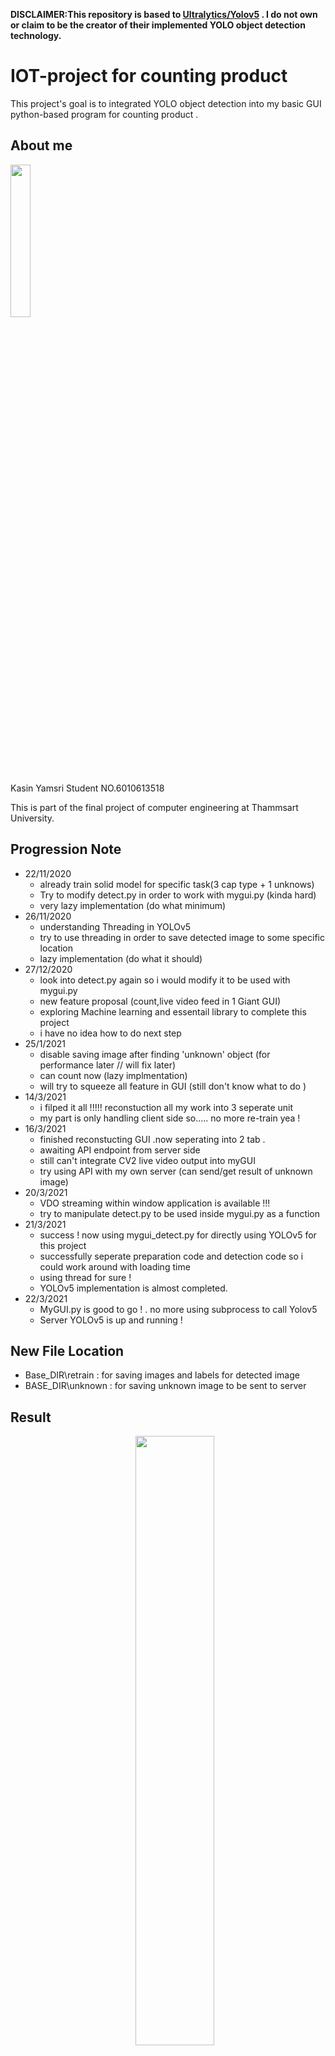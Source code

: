 **DISCLAIMER:This repository is based to [Ultralytics/Yolov5](https://github.com/ultralytics/yolov5) . I do not own or claim to be the creator of their implemented YOLO object detection technology.**

# IOT-project for counting product
This project's goal is to integrated YOLO object detection into my basic GUI python-based program for counting product . 

## About me

<img src="https://i.imgur.com/zqvv7ke.jpg" width="25%">

Kasin Yamsri 
Student NO.6010613518

This is part of the final project of computer engineering at Thammsart University.

## Progression Note
- 22/11/2020
    - already train solid model for specific task(3 cap type + 1 unknows)
    - Try to modify detect.py in order to work with mygui.py (kinda hard)
    - very lazy implementation (do what minimum)
- 26/11/2020
    - understanding Threading in YOLOv5
    - try to use threading in order to save detected image to some specific location
    - lazy implementation (do what it should)
- 27/12/2020
    - look into detect.py again so i would modify it to be used with mygui.py
    - new feature proposal (count,live video feed in 1 Giant GUI)
    - exploring Machine learning and essentail library to complete this project
    - i have no idea how to do next step 
- 25/1/2021
    - disable saving image after finding 'unknown' object (for performance later // will fix later)
    - can count now (lazy implmentation)
    - will try to squeeze all feature in GUI (still don't know what to do )    
- 14/3/2021
    - i filped it all !!!!! reconstuction all my work into 3 seperate unit
    - my part is only handling client side so..... no more re-train yea !
- 16/3/2021
    - finished reconstucting GUI .now seperating into 2 tab .
    - awaiting API endpoint from server side
    - still can't integrate CV2 live video output into myGUI
    - try using API with my own server (can send/get result of unknown image)
- 20/3/2021
    - VDO streaming within window application is available !!!
    - try to manipulate detect.py to be used inside mygui.py as a function
- 21/3/2021 
    - success ! now using mygui_detect.py for directly using YOLOv5 for this project
    - successfully seperate preparation code and detection code so i could work around with loading time
    - using thread for sure !
    - YOLOv5 implementation is almost completed. 
- 22/3/2021
    - MyGUI.py is good to go ! . no more using subprocess to call Yolov5
    - Server YOLOv5 is up and running !
## New File Location

- Base_DIR\retrain : for saving images and labels for detected image 
- BASE_DIR\unknown : for saving unknown image to be sent to server

## Result
<img src="https://i.imgur.com/NRknPKA.jpg" width="50%" style="padding-left:200px;">

<img src="https://i.imgur.com/VkV3hD4.png" width="75%">
